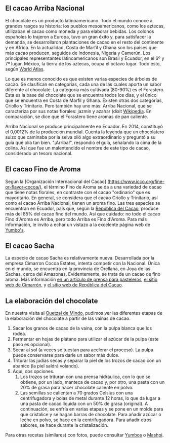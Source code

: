 ## El cacao Arriba Nacional

El chocolate es un producto latinoamericano. Todo el mundo conoce a grandes rasgos su historia: los pueblos mesoamericanos, como los aztecas, utilizaban el cacao como moneda y para elaborar bebidas. Los colonos españoles lo trajeron a Europa, tuvo un gran éxito y, para satisfacer la demanda, se desarrollaron plantaciones de cacao en el resto del continente y en África.
En la actualidad, Costa de Marfil y Ghana son los países que más cacao producen, seguidos de Indonesia, Nigeria y Camerún. Los principales representantes latinoamericanos son Brasil y Ecuador, en el 6º y 7º lugar. México, la tierra de los aztecas, ocupa el octavo lugar. Todo esto, según [World Atlas](https://www.worldatlas.com/articles/top-10-cocoa-producing-countries.html).

Lo que es menos conocido es que existen varias especies de árboles de cacao. Se clasifican en categorías, cada una de las cuales aporta un sabor diferente al chocolate. La categoría más cultivada (80-90%) es el Forastero. Esta es la base del chocolate que se encuentra todos los días, y el único que se encuentra en Costa de Marfil y Ghana. Existen otras dos categorías, Criollo y Trinitario. Pero también hay uno más: Arriba Nacional, que se caracteriza por sus notas florales: jazmín y azahar (dixit [Wikipedia](https://fr.wikipedia.org/wiki/Nacional_(cacao)). En comparación, se dice que el Forastero tiene aromas de pan caliente. 

Arriba Nacional se produce principalmente en Ecuador. En 2014, constituyó el 0,0012% de la producción mundial. Cuenta la leyenda que un chocolatero suizo que caminaba por la selva olió algo extraordinario y preguntó a su guía qué olía tan bien. "¡Arriba!", respondió el guía, señalando la cima de la colina. Así que fue un malentendido el nombre de este tipo de cacao, considerado un tesoro nacional.



## El cacao Fino de Aroma

Según la [Organización Internacional del Cacao] (https://www.icco.org/fine-or-flavor-cocoa/), el término Fino de Aroma se da a una variedad de cacao que tiene notas florales, en contraste con el cacao "ordinario" que es mayoritario. En general, se considera que el cacao Criollo y Trinitario, así como el cacao Arriba Nacional, tienen un aroma fino. Las tres especies se encuentran en Ecuador, país que, según la [República del Cacao](https://republicadelcacao.com/es/pages/history), produce más del 85% del cacao fino del mundo. Así que cuidado: no todo el cacao Fino d'Aroma es Arriba, pero todo Arriba es Fino d'Aroma. Para más información, le invito a echar un vistazo a la excelente página web de [Yumbo's](http://yumboschocolate.com/cacao-fino-nacional/).

## El cacao Sacha

La especie de cacao Sacha es relativamente nueva. Desarrollada por la empresa Cimarron Cocoa Estates, intenta competir con la Nacional. Única en el mundo, se encuentra en la provincia de Orellana, en Joya de las Sachas, cerca del Amazonas. Evidentemente, se trata de un cacao de fino aroma. Más información [en un artículo de prensa para pasteleros](https://www.confectionerynews.com/Article/2016/08/29/Sacha-Gold-Ecuador-s-next-top-fine-flavor-cocoa-Cimarron-Estates), [el sitio web de Cimarrón,](http://sachagold.com/index.php/english/our-company) y [el sitio web de República del Cacao](https://republicadelcacao.com/blogs/news/la-joya-de-los-sachas-ecuador-projects-that-nurture-our-essence).

## La elaboración del chocolate

En nuestra visita al [Quetzal de Mindo](http://www.elquetzaldemindo.com/), pudimos ver las diferentes etapas de la elaboración del chocolate a partir de las vainas de cacao.

1. Sacar los granos de cacao de la vaina, con la pulpa blanca que los rodea.
2. Fermentar en hojas de plátano para utilizar el azúcar de la pulpa (este paso es opcional).
3. Secar al sol (a veces se tuestan para acelerar el proceso). La pulpa puede conservarse para darle un sabor más dulce.
4. Triturar las judías secas y separar la piel de los trozos de cacao con un abanico (la piel saldrá volando).
5. Aquí, dos opciones. 
	1. Los trozos se trituran con una prensa hidráulica, con lo que se obtiene, por un lado, manteca de cacao y, por otro, una pasta con un 20% de grasa para hacer chocolate caliente en polvo. 
	2. Las semillas se calientan a 70 grados Celsius con una centrifugadora y bolas de metal durante 12 horas, lo que da lugar a una pasta de cacao líquida con un 50% de grasa (original). A continuación, se enfría en varias etapas y se pone en un molde para que cristalice y se hagan barras de chocolate. Para añadir azúcar o leche en polvo, se hace en la centrifugadora. Para añadir otros sabores, se hace durante la cristalización.

Para otras recetas (similares) con fotos, puede consultar [Yumbos](http://yumboschocolate.com/transformation/) o [Mashpi](https://tienda.chocomashpi.com/taller-artesanal-pasos/). 